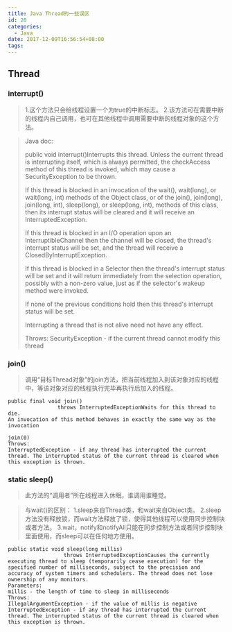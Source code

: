 ```yaml
---
title: Java Thread的一些误区
id: 20
categories:
  - Java
date: 2017-12-09T16:56:54+08:00
tags:
---
```


## Thread

### interrupt()
>1.这个方法只会给线程设置一个为true的中断标志。
>2.该方法可在需要中断的线程内自己调用，也可在其他线程中调用需要中断的线程对象的这个方法。

> Java doc:
> 
> public void interrupt()Interrupts this thread. 
> Unless the current thread is interrupting itself, which is always permitted, the checkAccess method of this thread is invoked, which may cause a SecurityException to be thrown. 
> 
> If this thread is blocked in an invocation of the wait(), wait(long), or wait(long, int) methods of the Object class, or of the join(), join(long), join(long, int), sleep(long), or sleep(long, int), methods of this class, then its interrupt status will be cleared and it will receive an InterruptedException. 
> 
> If this thread is blocked in an I/O operation upon an InterruptibleChannel then the channel will be closed, the thread's interrupt status will be set, and the thread will receive a ClosedByInterruptException. 
> 
> If this thread is blocked in a Selector then the thread's interrupt status will be set and it will return immediately from the selection operation, possibly with a non-zero value, just as if the selector's wakeup method were invoked. 
> 
> If none of the previous conditions hold then this thread's interrupt status will be set. 
> 
> Interrupting a thread that is not alive need not have any effect.
> 
> Throws: 
> SecurityException - if the current thread cannot modify this thread 

### join()

>调用“目标Thread对象”的join方法，把当前线程加入到该对象对应的线程中，等该对象对应的线程执行完毕再执行后加入的线程。

```
public final void join()
                throws InterruptedExceptionWaits for this thread to die. 
An invocation of this method behaves in exactly the same way as the invocation 

join(0) 
Throws: 
InterruptedException - if any thread has interrupted the current thread. The interrupted status of the current thread is cleared when this exception is thrown. 
```

### static sleep()

>此方法的“调用者”所在线程进入休眠，谁调用谁睡觉。 

>与wait()的区别：
>1.sleep来自Thread类，和wait来自Object类。
>2.sleep方法没有释放锁，而wait方法释放了锁，使得其他线程可以使用同步控制块或者方法。
>3.wait，notify和notifyAll只能在同步控制方法或者同步控制块里面使用，而sleep可以在任何地方使用。

```
public static void sleep(long millis)
                  throws InterruptedExceptionCauses the currently executing thread to sleep (temporarily cease execution) for the specified number of milliseconds, subject to the precision and accuracy of system timers and schedulers. The thread does not lose ownership of any monitors.
Parameters: 
millis - the length of time to sleep in milliseconds 
Throws: 
IllegalArgumentException - if the value of millis is negative 
InterruptedException - if any thread has interrupted the current thread. The interrupted status of the current thread is cleared when this exception is thrown. 
```
